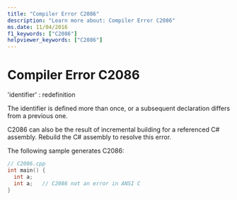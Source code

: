 ```yaml
---
title: "Compiler Error C2086"
description: "Learn more about: Compiler Error C2086"
ms.date: 11/04/2016
f1_keywords: ["C2086"]
helpviewer_keywords: ["C2086"]
---
```

# Compiler Error C2086

'identifier' : redefinition

The identifier is defined more than once, or a subsequent declaration differs from a previous one.

C2086 can also be the result of incremental building for a referenced C# assembly. Rebuild the C# assembly to resolve this error.

The following sample generates C2086:

```cpp
// C2086.cpp
int main() {
  int a;
  int a;   // C2086 not an error in ANSI C
}
```
